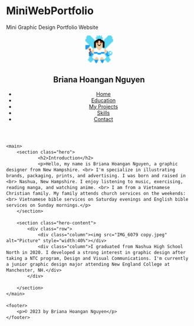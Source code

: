 # MiniWebPortfolio
Mini Graphic Design Portfolio Website
<html>
<head>
<meta charset="UTF-8">
<title>BN-Mini Website</title>
<link href="BN_Mini Website_style.css" rel="stylesheet" type="text/css">
</head>

<body>
	<header>
		<section class="intro">
			<img src="BN_Proj2_CharacterSprite copy.png" width="75" height="75" alt="Logo">
			<h1>Briana Hoangan Nguyen</h1>
			<nav id="content" class="site-nav">
				<ul>
					<li><a href="BN_Mini Website.html">Home</a></li>
					<li><a href="BN_Mini Website_Education.html">Education</a></li>
					<li><a href="BN_Mini Website_My Projects.html">My Projects</a></li>
					<li><a href="BN_Mini Website_Skills.html">Skills</a></li>
					<li><a href="BN_Mini Website_Contact.html">Contact</a></li>
				</ul>
			</nav>
		</section>
	</header>
	
	<main>
		<section class="hero">
				<h2>Introduction</h2>
				<p>Hello, my name is Briana Hoangan Nguyen, a graphic designer from New Hampshire. <br> I'm specialize in illustrating brands, packaging, prints, and advertising. I was born and raised in <br> Nashua, New Hampshire. I enjoy listening to music, exercising, reading manga, and watching anime. <br> I am from a Vietnamese Christian family. My family attends church services on the weekends: <br> Vietnamese bible services on Saturday evenings and English bible services on Sunday mornings.</p>
		</section>
		
		<section class="hero-content">
			<div class="row">
				<div class="column"><img src="IMG_6079 copy.jpeg" alt="Picture" style="width:40%"></div>
				<div class="column">I graduated from Nashua High School North in 2020. I developed a strong interest in graphic design after taking a NTC program, Design and Visual Communications. I'm currently a junior graphic design major attending New England College at Manchester, NH.</div>
			</div>
			
		</section>
	</main>
	
	<footer>
		<p>© 2023 by Briana Hoangan Nguyen</p>
	</footer>
</body>
</html>
